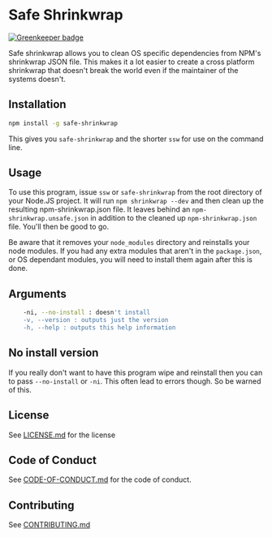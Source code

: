 # Safe Shrinkwrap

[![Greenkeeper badge](https://badges.greenkeeper.io/ansble/safe-shrinkwrap.svg)](https://greenkeeper.io/)

Safe shrinkwrap allows you to clean OS specific dependencies from NPM's shrinkwrap JSON file. This makes it a lot easier to create a cross platform shrinkwrap that doesn't break the world even if the maintainer of the systems doesn't.

## Installation

```sh
npm install -g safe-shrinkwrap
```

This gives you `safe-shrinkwrap` and the shorter `ssw` for use on the command line.

## Usage

To use this program, issue `ssw` or `safe-shrinkwrap` from the root directory of your Node.JS project. It will run `npm shrinkwrap --dev` and then clean up the resulting npm-shrinkwrap.json file. It leaves behind an `npm-shrinkwrap.unsafe.json` in addition to the cleaned up `npm-shrinkwrap.json` file. You'll then be good to go.

Be aware that it removes your `node_modules` directory and reinstalls your node modules. If you had any extra modules that aren't in the `package.json`, or OS dependant modules, you will need to install them again  after this is done.

## Arguments

```sh
    -ni, --no-install : doesn't install
    -v, --version : outputs just the version
    -h, --help : outputs this help information
```

## No install version
If you really don't want to have this program wipe and reinstall then you can to pass `--no-install` or `-ni`. This often lead to errors though. So be warned of this.

## License
See [LICENSE.md](LICENSE.md) for the license

## Code of Conduct
See [CODE-OF-CONDUCT.md](CODE-OF-CONDUCT.md) for the code of conduct.

## Contributing
See [CONTRIBUTING.md](CONTRIBUTING.md)
